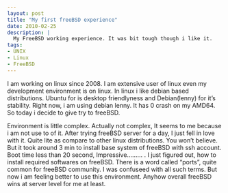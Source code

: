 ```yaml
---
layout: post
title: "My first freeBSD experience"
date: 2010-02-25
description: |
  My FreeBSD working experience. It was bit tough though i like it.
tags:
- UNIX
- Linux
- FreeBSD
---
```


I am working on linux since 2008. I am extensive user of linux even my development environment is on linux. 
In linux i like debian based distributions. Ubuntu for is desktop friendlyness and Debian(lenny) for it’s stability. 
Right now, i am using debian lenny. It has 0 crash on my AMD64. So today i decide to give try to freeBSD. 
<!--more-->
Environment is little 
complex. Actually not complex, It seems to me because i am not use to of it. After trying freeBSD server for a day, I just fell 
in love with it. Quite lite as compare to other linux distributions. You won’t believe. But it took around 3 min to install 
base system of freeBSD with ssh account. Boot time less than 20 second, Impressive……… . I just figured out, how to install 
required softwares on freeBSD. There is a word called “ports”, quite common for freeBSD community. I was confuseed with all 
such terms. But now i am feeling better to use this environment. Anyhow overall freeBSD wins at server level for me at least.

